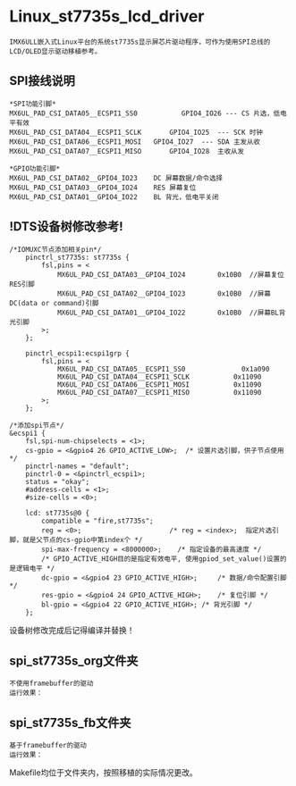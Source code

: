 # Linux_st7735s_lcd_driver
    IMX6ULL嵌入式Linux平台的系统st7735s显示屏芯片驱动程序，可作为使用SPI总线的LCD/OLED显示驱动移植参考。

## SPI接线说明
    *SPI功能引脚*
    MX6UL_PAD_CSI_DATA05__ECSPI1_SS0	       GPIO4_IO26 --- CS 片选，低电平有效
    MX6UL_PAD_CSI_DATA04__ECSPI1_SCLK 		GPIO4_IO25	--- SCK 时钟
    MX6UL_PAD_CSI_DATA06__ECSPI1_MOSI 	GPIO4_IO27  --- SDA 主发从收
    MX6UL_PAD_CSI_DATA07__ECSPI1_MISO		GPIO4_IO28	主收从发	

    *GPIO功能引脚*
    MX6UL_PAD_CSI_DATA02__GPIO4_IO23	DC 屏幕数据/命令选择
    MX6UL_PAD_CSI_DATA03__GPIO4_IO24	RES 屏幕复位
    MX6UL_PAD_CSI_DATA01__GPIO4_IO22 	BL 背光，低电平关闭

## !DTS设备树修改参考!
```
/*IOMUXC节点添加相关pin*/
	pinctrl_st7735s: st7735s {  
		fsl,pins = <
			MX6UL_PAD_CSI_DATA03__GPIO4_IO24        0x10B0	//屏幕复位RES引脚
			MX6UL_PAD_CSI_DATA02__GPIO4_IO23        0x10B0  //屏幕DC(data or command)引脚
			MX6UL_PAD_CSI_DATA01__GPIO4_IO22        0x10B0  //屏幕BL背光引脚
		>;
	};  

	pinctrl_ecspi1:ecspi1grp {
		fsl,pins = <
			MX6UL_PAD_CSI_DATA05__ECSPI1_SS0              0x1a090
			MX6UL_PAD_CSI_DATA04__ECSPI1_SCLK           0x11090
			MX6UL_PAD_CSI_DATA06__ECSPI1_MOSI           0x11090
			MX6UL_PAD_CSI_DATA07__ECSPI1_MISO           0x11090
		>;
 	};

/*添加spi节点*/
&ecspi1 {
	fsl,spi-num-chipselects = <1>;
	cs-gpio = <&gpio4 26 GPIO_ACTIVE_LOW>;	/* 设置片选引脚，供子节点使用 */ 
	pinctrl-names = "default";
	pinctrl-0 = <&pinctrl_ecspi1>;
 	status = "okay";
	#address-cells = <1>;
	#size-cells = <0>; 
    
	lcd: st7735s@0 {
		compatible = "fire,st7735s";
		reg = <0>;						/* reg = <index>;  指定片选引脚，就是父节点的cs-gpio中第index个 */
		spi-max-frequency = <8000000>;	  /* 指定设备的最高速度 */
		/* GPIO_ACTIVE_HIGH目的是指定有效电平, 使用gpiod_set_value()设置的是逻辑电平 */
		dc-gpio = <&gpio4 23 GPIO_ACTIVE_HIGH>;		/* 数据/命令配置引脚 */
		res-gpio = <&gpio4 24 GPIO_ACTIVE_HIGH>;	/* 复位引脚 */
		bl-gpio = <&gpio4 22 GPIO_ACTIVE_HIGH>;	/* 背光引脚 */
	};
```    
设备树修改完成后记得编译并替换！

## spi_st7735s_org文件夹
    不使用framebuffer的驱动
    运行效果：
## spi_st7735s_fb文件夹
    基于framebuffer的驱动
    运行效果：

Makefile均位于文件夹内，按照移植的实际情况更改。
